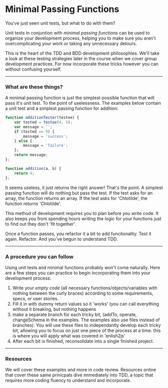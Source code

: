 # Minimal Passing Functions
You've just seen unit tests, but what to do with them?  

Unit tests in conjuntion with _minimal passing functions_ can be used to organize your development process, helping you to make sure you aren't overcomplicating your work or taking any unnecessary detours.  

This is the heart of the TDD and BDD development philosophies.  We'll take a look at these testing strategies later in the course when we cover group development practices.  For now incorporate these tricks however you can without confusing yourself.
___
### What are these things?

A minimal passing function is just the simplest possible function that will pass it's unit test.  To the point of uselessness.  The examples below contain a unit test and a simplest passing function for addition:
 
```javascript
function additionTester(testee) {
	var tested = testee(4, 5);
	var message = '';
	if (tested == 9) {
		message = 'success';
	} else {
		message = 'failure';
	};
	return message;
};

function addition(a, b) {
	return 9;
};
```
It seems useless, it just returns the right answer!  That's the point.  A simplest passing function will do nothing but pass the test.  If the test asks for an array, the function returns an array.  If the test asks for 'Chlotilde', the function returns 'Chlotilde'.

This method of development requires you to plan before you write code. It also keeps you from spending hours writing the logic for your functions just to find out they don't 'fit together'.  

Once a function passes, you refactor it a bit to add funcitonality.  Test it again.  Refactor. And you've begun to understand TDD.

___
### A procedure you can follow

Using unit tests and minimal functions probably won't come naturally.  Here are a few steps you can practice to begin incorporating them into your development process:
1. Write your _empty code_ (all necessary functions/objects/variables with nothing between the curly braces) according to some requirements, specs, or user stories.
2. Fill it in with dummy return values so it 'works' (you can call everything without it breaking, but nothing happens
3. make a separate branch for each tricky bit, (addTo, operate, changeSchema in the examples.  The examples also use files instead of branches).  You will use these files to independantly develop each tricky bit, allowing you to focus on just one piece of the process at a time.  this is where you will apply what was covered in 'enlish2js'
4. After each bit is finished, reconsolidate into a single finished project.

___
### Resources

We will cover these examples and more in code review.  Resources online that cover these same prinicpals dive immediately into TDD, a topic that requires more coding fluency to understand and incorporate.



